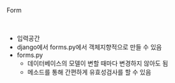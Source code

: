 Form

<br>

* 입력공간
* django에서 forms.py에서 객체지향적으로 만들 수 있음
* forms.py
  * 데이터베이스의 모델이 변할 때마다 변경하지 않아도 됨
  * 메소드를 통해 간편하게 유효성검사를 할 수 있음

